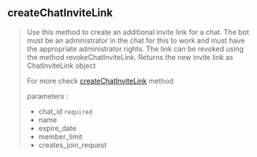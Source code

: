 ## createChatInviteLink

> Use this method to create an additional invite link for a chat. The bot must be an administrator in the chat for this to work and must have the appropriate administrator rights. The link can be revoked using the method revokeChatInviteLink. Returns the new invite link as ChatInviteLink object
>
> For more check [createChatInviteLink](https://core.telegram.org/bots/api#createchatinvitelink) method
>
> parameters :
>
> - chat_id `required`
> - name
> - expire_date
> - member_limit
> - creates_join_request
